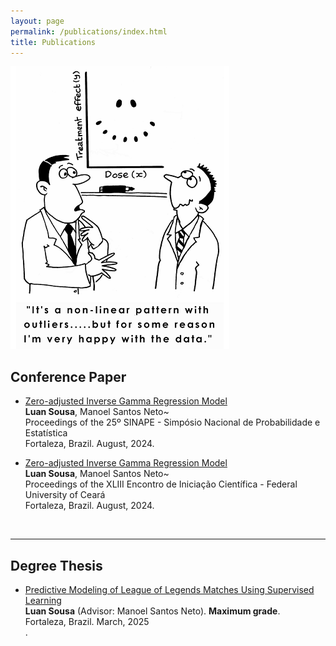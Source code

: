 ```yaml
---
layout: page
permalink: /publications/index.html
title: Publications
---
```


![](/images/Outliers.png)

## Conference Paper

- [Zero-adjusted Inverse Gamma Regression Model](/mypaper/poster/Artigo_ZAIGA.pdf)<br>**Luan Sousa**, Manoel Santos Neto~<br>Proceedings of the 25º SINAPE - Simpósio Nacional de Probabilidade e Estatística<br> Fortaleza, Brazil. August, 2024.

- [Zero-adjusted Inverse Gamma Regression Model](/mypaper/poster/Poster_n2.pdf)<br>**Luan Sousa**, Manoel Santos Neto~<br>Proceedings of the XLIII Encontro de Iniciação Científica - Federal University of Ceará<br> Fortaleza, Brazil. August, 2024.
<br>

---


## Degree Thesis

- [Predictive Modeling of League of Legends Matches Using Supervised Learning](https://caihanlin.com/mypaper/thesis/UG-thesis.pdf)<br>**Luan Sousa** (Advisor: Manoel Santos Neto). **Maximum grade**.<br> Fortaleza, Brazil. March, 2025<br>.

  <br>

<br>
